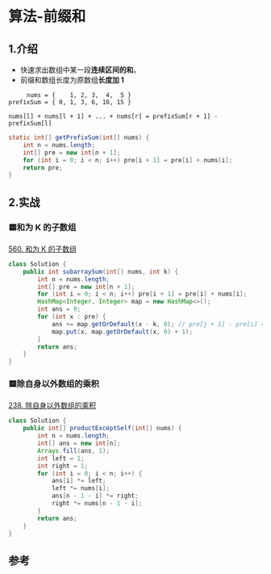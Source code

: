 # 算法-前缀和


<!--more-->

## 1.介绍

- 快速求出数组中某一段**连续区间的和**。
- 前缀和数组长度为原数组**长度加 1**

```text
     nums = {    1, 2, 3,  4,  5 }
prefixSum = { 0, 1, 3, 6, 10, 15 }

nums[l] + nums[l + 1] + ... + nums[r] = prefixSum[r + 1] - prefixSum[l]
```

```java
static int[] getPrefixSum(int[] nums) {
    int n = nums.length;
    int[] pre = new int[n + 1];
    for (int i = 0; i < n; i++) pre[i + 1] = pre[i] + nums[i];
    return pre;
}
```

## 2.实战

### 🟨和为 K 的子数组

[560. 和为 K 的子数组](https://leetcode.cn/problems/subarray-sum-equals-k/)

```java
class Solution {
    public int subarraySum(int[] nums, int k) {
        int n = nums.length;
        int[] pre = new int[n + 1];
        for (int i = 0; i < n; i++) pre[i + 1] = pre[i] + nums[i];
        HashMap<Integer, Integer> map = new HashMap<>();
        int ans = 0;
        for (int x : pre) {
            ans += map.getOrDefault(x - k, 0); // pre[j + 1] - pre[i] == k
            map.put(x, map.getOrDefault(x, 0) + 1);
        }
        return ans;
    }
}
```

### 🟨除自身以外数组的乘积

[238. 除自身以外数组的乘积](https://leetcode.cn/problems/product-of-array-except-self/)

```java
class Solution {
    public int[] productExceptSelf(int[] nums) {
        int n = nums.length;
        int[] ans = new int[n];
        Arrays.fill(ans, 1);
        int left = 1;
        int right = 1;
        for (int i = 0; i < n; i++) {
            ans[i] *= left;
            left *= nums[i];
            ans[n - 1 - i] *= right;
            right *= nums[n - 1 - i];
        }
        return ans;
    }
}
```

## 参考

